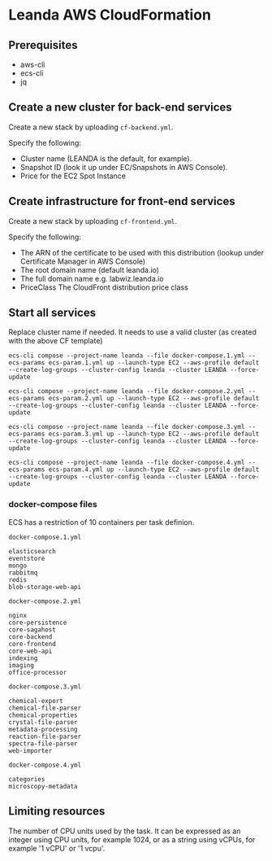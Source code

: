 # Leanda AWS CloudFormation

## Prerequisites

- aws-cli
- ecs-cli
- jq

## Create a new cluster for back-end services

Create a new stack by uploading `cf-backend.yml`.

Specify the following:

- Cluster name (LEANDA is the default, for example).
- Snapshot ID (look it up under EC/Snapshots in AWS Console).
- Price for the EC2 Spot Instance

## Create infrastructure for front-end services

Create a new stack by uploading `cf-frontend.yml`.

Specify the following:

- The ARN of the certificate to be used with this distribution (lookup under Certificate Manager in AWS Console)
- The root domain name (default leanda.io)
- The full domain name e.g. labwiz.leanda.io
- PriceClass The CloudFront distribution price class

## Start all services

Replace cluster name if needed. It needs to use a valid cluster (as created with the above CF template)

```terminal
ecs-cli compose --project-name leanda --file docker-compose.1.yml --ecs-params ecs-param.1.yml up --launch-type EC2 --aws-profile default --create-log-groups --cluster-config leanda --cluster LEANDA --force-update

ecs-cli compose --project-name leanda --file docker-compose.2.yml --ecs-params ecs-param.2.yml up --launch-type EC2 --aws-profile default --create-log-groups --cluster-config leanda --cluster LEANDA --force-update

ecs-cli compose --project-name leanda --file docker-compose.3.yml --ecs-params ecs-param.3.yml up --launch-type EC2 --aws-profile default --create-log-groups --cluster-config leanda --cluster LEANDA --force-update

ecs-cli compose --project-name leanda --file docker-compose.4.yml --ecs-params ecs-param.4.yml up --launch-type EC2 --aws-profile default --create-log-groups --cluster-config leanda --cluster LEANDA --force-update
```

### docker-compose files

ECS has a restriction of 10 containers per task definion.

`docker-compose.1.yml`

```terminal
elasticsearch
eventstore
mongo
rabbitmq
redis
blob-storage-web-api
```

`docker-compose.2.yml`

```terminal
nginx
core-persistence
core-sagahost
core-backend
core-frontend
core-web-api
indexing
imaging
office-processor
```

`docker-compose.3.yml`

```terminal
chemical-export
chemical-file-parser
chemical-properties
crystal-file-parser
metadata-processing
reaction-file-parser
spectra-file-parser
web-importer
```

`docker-compose.4.yml`

```terminal
categories
microscopy-metadata
```

## Limiting resources

The number of CPU units used by the task. It can be expressed as an integer using CPU units, for example 1024, or as a string using vCPUs, for example '1 vCPU' or '1 vcpu'.
